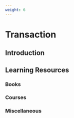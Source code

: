 ```yaml
---
weight: 6
---
```


# Transaction

## Introduction



## Learning Resources



### Books

### Courses

### Miscellaneous